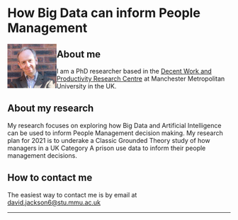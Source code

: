 # How Big Data can inform People Management
<img src="https://github.com/davidjackson-uk/davidjackson-uk.github.io/blob/main/HeadshouldersWALL.jpg" align="left" height="100">

## About me
I am a PhD researcher based in the  [Decent Work and Productivity Research Centre](https://www.mmu.ac.uk/decent-work-and-productivity/) at Manchester Metropolitan University in the UK.





## About my research
My research focuses on exploring how Big Data and Artificial Intelligence can be used to inform People Management decision making. My research plan for 2021 is to underake a Classic Grounded Theory study of how managers in a UK Category A prison use data to inform their people management decisions.

## How to contact me
The easiest way to contact me is by email at david.jackson6@stu.mmu.ac.uk 
___
